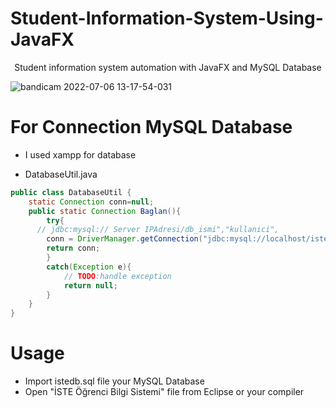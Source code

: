 # Student-Information-System-Using-JavaFX
<p align="center">
Student information system automation with JavaFX and MySQL Database
</p>

![bandicam 2022-07-06 13-17-54-031](https://user-images.githubusercontent.com/79511355/177530310-2deeee60-c9a3-424b-9f7a-ef44af10bfd0.gif)

# For Connection MySQL Database

- I used xampp for database

- DatabaseUtil.java

```java
public class DatabaseUtil {
	static Connection conn=null;
	public static Connection Baglan(){
		try{
      // jdbc:mysql:// Server IPAdresi/db_ismi","kullanici",
    	conn = DriverManager.getConnection("jdbc:mysql://localhost/isteDB", "root", "mysql");
    	return conn;
    	}
    	catch(Exception e){
    		// TODO:handle exception
    		return null;
    	}
    }
}
```
# Usage

- Import istedb.sql file your MySQL Database
- Open "İSTE Öğrenci Bilgi Sistemi" file from Eclipse or your compiler
